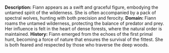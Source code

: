 **Description:** 
Fiann appears as a swift and graceful figure, embodying the untamed spirit of the wilderness. She is often accompanied by a pack of spectral wolves, hunting with both precision and ferocity.
**Domain:** 
Fiann roams the untamed wilderness, protecting the balance of predator and prey. Her influence is felt in the heart of dense forests, where the natural order is maintained.
**History:** 
Fiann emerged from the echoes of the first primal hunt, becoming a force of nature that ensures the survival of the fittest. She is both feared and respected by those who traverse the deep woods.